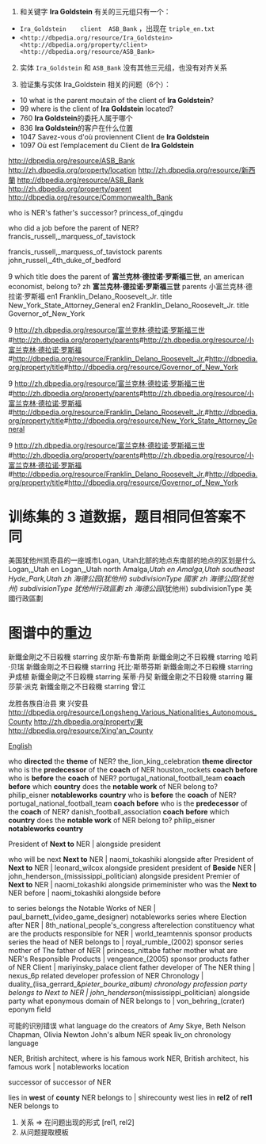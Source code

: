 1. 和关键字 **Ira Goldstein** 有关的三元组只有一个：
- `Ira_Goldstein	client	ASB_Bank` ，出现在 `triple_en.txt`
- `<http://dbpedia.org/resource/Ira_Goldstein> <http://dbpedia.org/property/client> <http://dbpedia.org/resource/ASB_Bank>`

2. 实体 `Ira_Goldstein` 和 `ASB_Bank` 没有其他三元组，也没有对齐关系

3. 验证集与实体 Ira_Goldstein 相关的问题（6个）：

- 10	what is the parent moutain of the client of **Ira Goldstein**?
- 99	where is the client of **Ira Goldstein** located?
- 760	**Ira Goldstein**的委托人属于哪个
- 836	**Ira Goldstein**的客户在什么位置
- 1047	Savez-vous d'où proviennent Client de **Ira Goldstein**
- 1097	Où est l’emplacement du Client de **Ira Goldstein**

<http://dbpedia.org/resource/ASB_Bank> <http://zh.dbpedia.org/property/location> <http://zh.dbpedia.org/resource/新西蘭>
<http://dbpedia.org/resource/ASB_Bank> <http://zh.dbpedia.org/property/parent> <http://dbpedia.org/resource/Commonwealth_Bank>


who is NER's father's successor?	princess_of_qingdu

who did a job before the parent of NER?	francis_russell,_marquess_of_tavistock

francis_russell,_marquess_of_tavistock	parents	john_russell,_4th_duke_of_bedford


9   which title does the parent of **富兰克林·德拉诺·罗斯福三世**, an american economist, belong to?
zh  **富兰克林·德拉诺·罗斯福三世**	parents	小富兰克林·德拉诺·罗斯福
en1  Franklin_Delano_Roosevelt_Jr.	title	New_York_State_Attorney_General
en2  Franklin_Delano_Roosevelt_Jr.	title	Governor_of_New_York

9	<http://zh.dbpedia.org/resource/富兰克林·德拉诺·罗斯福三世>#<http://zh.dbpedia.org/property/parents>#<http://zh.dbpedia.org/resource/小富兰克林·德拉诺·罗斯福>#<http://dbpedia.org/resource/Franklin_Delano_Roosevelt_Jr.>#<http://dbpedia.org/property/title>#<http://dbpedia.org/resource/Governor_of_New_York>

9	<http://zh.dbpedia.org/resource/富兰克林·德拉诺·罗斯福三世>#<http://zh.dbpedia.org/property/parents>#<http://zh.dbpedia.org/resource/小富兰克林·德拉诺·罗斯福>#<http://dbpedia.org/resource/Franklin_Delano_Roosevelt_Jr.>#<http://dbpedia.org/property/title>#<http://dbpedia.org/resource/New_York_State_Attorney_General>

9	<http://zh.dbpedia.org/resource/富兰克林·德拉诺·罗斯福三世>#<http://zh.dbpedia.org/property/parents>#<http://zh.dbpedia.org/resource/小富兰克林·德拉诺·罗斯福>#<http://dbpedia.org/resource/Franklin_Delano_Roosevelt_Jr.>#<http://dbpedia.org/property/title>#<http://dbpedia.org/resource/Governor_of_New_York>

# 训练集的 3 道数据，题目相同但答案不同
美国犹他州凯奇县的一座城市Logan, Utah北部的地点东南部的地点的区划是什么	Logan,_Utah
en	Logan,_Utah	north	Amalga,_Utah
en	Amalga,_Utah	southeast	Hyde_Park,_Utah
zh	海德公园_(犹他州)	subdivisionType	國家
zh	海德公园_(犹他州)	subdivisionType	犹他州行政區劃
zh	海德公园_(犹他州)	subdivisionType	美國行政區劃

# 图谱中的重边
新鐵金剛之不日殺機	starring	皮尔斯·布鲁斯南
新鐵金剛之不日殺機	starring	哈莉·贝瑞
新鐵金剛之不日殺機	starring	托比·斯蒂芬斯
新鐵金剛之不日殺機	starring	尹成植
新鐵金剛之不日殺機	starring	茱蒂·丹契
新鐵金剛之不日殺機	starring	羅莎蒙·派克
新鐵金剛之不日殺機	starring	曾江

龙胜各族自治县	東	兴安县
<http://dbpedia.org/resource/Longsheng_Various_Nationalities_Autonomous_County> <http://zh.dbpedia.org/property/東> <http://dbpedia.org/resource/Xing'an_County>

<a href="https://en.wikipedia.org/wiki/Longsheng_Various_Nationalities_Autonomous_County" title="Longsheng Various Nationalities Autonomous County – 英文" lang="en" hreflang="en" class="interlanguage-link-target"><span>English</span></a>

who **directed** the **theme** of NER?	the_lion_king_celebration	**theme**	**director**
who is the **predecessor** of the **coach** of NER	houston_rockets	**coach**	**before**
who is **before** the **coach** of NER?	portugal_national_football_team	**coach**	**before**
which **country** does the **notable work** of NER belong to?	philip_eisner	**notableworks**	**country**
who is **before** the **coach** of NER?	portugal_national_football_team	**coach**	**before**
who is the **predecessor** of the **coach** of NER?	danish_football_association	**coach**	**before**
which **country** does the **notable work** of NER belong to?	philip_eisner	**notableworks**	**country**


President of **Next to** NER	|	alongside	president

who will be next **Next to** NER	|	naomi_tokashiki	alongside	after
President of **Next to** NER	|	leonard_wilcox	alongside	president
president of **Beside** NER	|	john_henderson_(mississippi_politician)	alongside	president
Premier of **Next to** NER	|	naomi_tokashiki	alongside	primeminister
who was the **Next to** NER before	|	naomi_tokashiki	alongside	before


to  series belongs the Notable Works of NER	|	paul_barnett_(video_game_designer)	notableworks	series
where Election after NER	|	8th_national_people's_congress	afterelection	constituency
what are the products responsible for NER	|	world_teamtennis	sponsor	products
series the head of NER belongs to	|	royal_rumble_(2002)	sponsor	series
mother of The father of NER	|	princess_nittabe	father	mother
what are NER's Responsible Products	|	vengeance_(2005)	sponsor	products
father of NER Client	|	mariyinsky_palace	client	father
developer of The NER thing	|	nexus_6p	related	developer
profession of NER Chronology	|	duality_(lisa_gerrard_&_pieter_bourke_album)	chronology	profession
party belongs to Next to NER	|	john_henderson_(mississippi_politician)	alongside	party
what eponymous domain of NER belongs to	|	von_behring_(crater)	eponym	field


可能的识别错误
what language do the creators of Amy Skye, Beth Nelson Chapman, Olivia Newton John's album NER speak	liv_on	chronology	language

NER, British architect, where is his famous work
NER, British architect, his famous work	|	notableworks	location


successor of successor of NER

lies in **west** of **county** NER belongs to	|	shirecounty	west
lies in **rel2** of **rel1** NER belongs to

1. 关系 => 在问题出现的形式 [rel1, rel2]
2. 从问题提取模板